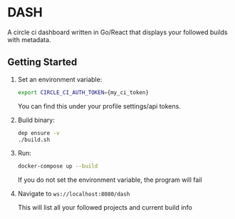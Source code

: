 # DASH
A circle ci dashboard written in Go/React that displays your followed builds with metadata.

## Getting Started
1. Set an environment variable:
    ```bash
    export CIRCLE_CI_AUTH_TOKEN={my_ci_token}
    ```
    You can find this under your profile settings/api tokens.

2. Build binary:
    ```bash
    dep ensure -v
    ./build.sh
    ```

3. Run:
    ```bash
    docker-compose up --build
    ```
    If you do not set the environment variable, the program will fail

4. Navigate to `ws://localhost:8080/dash`

    This will list all your followed projects and current build info
